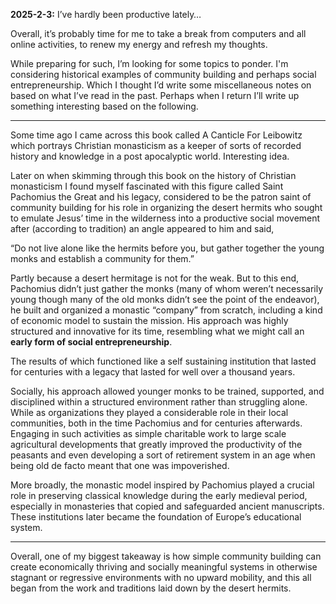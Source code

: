 **2025-2-3:** I’ve hardly been productive lately… 

Overall, it’s probably time for me to take a break from computers and all online activities, to renew my energy and refresh my thoughts. 

While preparing for such, I’m looking for some topics to ponder. I'm considering historical examples of community building and perhaps social entrepreneurship. Which I thought I’d write some miscellaneous notes on based on what I’ve read in the past. Perhaps when I return I’ll write up something interesting based on the following. 

---

Some time ago I came across this book called A Canticle For Leibowitz which portrays Christian monasticism as a keeper of sorts of recorded history and knowledge in a post apocalyptic world. Interesting idea. 

Later on when skimming through this book on the history of Christian monasticism I found myself fascinated with this figure called Saint Pachomius the Great and his legacy, considered to be the patron saint of community building for his role in organizing the desert hermits who sought to emulate Jesus’ time in the wilderness into a productive social movement after (according to tradition) an angle appeared to him and said,

“Do not live alone like the hermits before you, but gather together the young monks and establish a community for them.”

Partly because a desert hermitage is not for the weak. But to this end, Pachomius didn’t just gather the monks (many of whom weren’t necessarily young though many of the old monks didn’t see the point of the endeavor), he built and organized a monastic “company” from scratch, including a kind of economic model to sustain the mission. His approach was highly structured and innovative for its time, resembling what we might call an **early form of social entrepreneurship**.

The results of which functioned like a self sustaining institution that lasted for centuries with a legacy that lasted for well over a thousand years. 

Socially, his approach allowed younger monks to be trained, supported, and disciplined within a structured environment rather than struggling alone. While as organizations they played a considerable role in their local communities, both in the time Pachomius and for centuries afterwards. Engaging in such activities as simple charitable work to large scale agricultural developments that greatly improved the productivity of the peasants and even developing a sort of retirement system in an age when being old de facto meant that one was impoverished. 

More broadly, the monastic model inspired by Pachomius played a crucial role in preserving classical knowledge during the early medieval period, especially in monasteries that copied and safeguarded ancient manuscripts. These institutions later became the foundation of Europe’s educational system. 

---

Overall, one of my biggest takeaway is how simple community building can create economically thriving and socially meaningful systems in otherwise stagnant or regressive environments with no upward mobility, and this all began from the work and traditions laid down by the desert hermits. 
